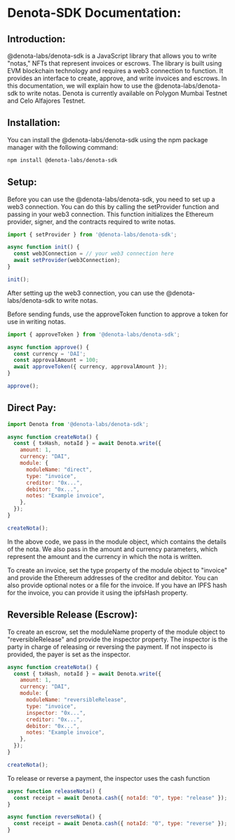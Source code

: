 # Denota-SDK Documentation:

## Introduction:

@denota-labs/denota-sdk is a JavaScript library that allows you to write "notas," NFTs that represent invoices or escrows. The library is built using EVM blockchain technology and requires a web3 connection to function. It provides an interface to create, approve, and write invoices and escrows. In this documentation, we will explain how to use the @denota-labs/denota-sdk to write notas. Denota is currently available on Polygon Mumbai Testnet and Celo Alfajores Testnet.

## Installation:

You can install the @denota-labs/denota-sdk using the npm package manager with the following command:

```bash
npm install @denota-labs/denota-sdk
```

## Setup:

Before you can use the @denota-labs/denota-sdk, you need to set up a web3 connection. You can do this by calling the setProvider function and passing in your web3 connection. This function initializes the Ethereum provider, signer, and the contracts required to write notas.

```javascript
import { setProvider } from '@denota-labs/denota-sdk';

async function init() {
  const web3Connection = // your web3 connection here
  await setProvider(web3Connection);
}

init();
```

After setting up the web3 connection, you can use the @denota-labs/denota-sdk to write notas. 

Before sending funds, use the approveToken function to approve a token for use in writing notas.

```javascript
import { approveToken } from '@denota-labs/denota-sdk';

async function approve() {
  const currency = 'DAI';
  const approvalAmount = 100;
  await approveToken({ currency, approvalAmount });
}

approve();
```

## Direct Pay:

```javascript
import Denota from '@denota-labs/denota-sdk';

async function createNota() {
  const { txHash, notaId } = await Denota.write({
    amount: 1,
    currency: "DAI",
    module: {
      moduleName: "direct",
      type: "invoice",
      creditor: "0x...",
      debitor: "0x...",
      notes: "Example invoice",
    },
  });
}

createNota();
```

In the above code, we pass in the module object, which contains the details of the nota. We also pass in the amount and currency parameters, which represent the amount and the currency in which the nota is written.

To create an invoice, set the type property of the module object to "invoice" and provide the Ethereum addresses of the creditor and debitor. You can also provide optional notes or a file for the invoice. If you have an IPFS hash for the invoice, you can provide it using the ipfsHash property.

## Reversible Release (Escrow):

To create an escrow, set the moduleName property of the module object to "reversibleRelease" and provide the inspector property. The inspector is the party in charge of releasing or reversing the payment. If not inspecto is provided, the payer is set as the inspector.  

```javascript
async function createNota() {
  const { txHash, notaId } = await Denota.write({
    amount: 1,
    currency: "DAI",
    module: {
      moduleName: "reversibleRelease",
      type: "invoice",
      inspector: "0x...",
      creditor: "0x...",
      debitor: "0x...",
      notes: "Example invoice",
    },
  });
}

createNota();
```

To release or reverse a payment, the inspector uses the cash function


```javascript
async function releaseNota() {
  const receipt = await Denota.cash({ notaId: "0", type: "release" });
}

async function reverseNota() {
  const receipt = await Denota.cash({ notaId: "0", type: "reverse" });
}
```